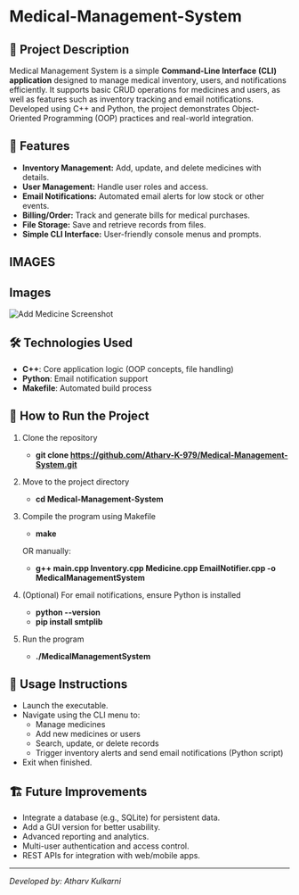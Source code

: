 # Medical-Management-System

## 📌 Project Description

Medical Management System is a simple **Command-Line Interface (CLI) application** designed to manage medical inventory, users, and notifications efficiently. It supports basic CRUD operations for medicines and users, as well as features such as inventory tracking and email notifications. Developed using C++ and Python, the project demonstrates Object-Oriented Programming (OOP) practices and real-world integration.

<!-- ![Project Banner](images/banner.png) -->

## 🚀 Features

- **Inventory Management:** Add, update, and delete medicines with details.
- **User Management:** Handle user roles and access.
- **Email Notifications:** Automated email alerts for low stock or other events.
- **Billing/Order:** Track and generate bills for medical purchases.
- **File Storage:** Save and retrieve records from files.
- **Simple CLI Interface:** User-friendly console menus and prompts.

<!-- ![CLI Screenshot](images/cli.png) -->
## IMAGES 

## Images

![Add Medicine Screenshot](OP_IMAGES/addmed.jpeg)




## 🛠 Technologies Used

- **C++**: Core application logic (OOP concepts, file handling)
- **Python**: Email notification support
- **Makefile**: Automated build process

## 📌 How to Run the Project

1. Clone the repository
   - **git clone https://github.com/Atharv-K-979/Medical-Management-System.git**

2. Move to the project directory
   - **cd Medical-Management-System**

3. Compile the program using Makefile
   - **make**

   OR manually:
   - **g++ main.cpp Inventory.cpp Medicine.cpp EmailNotifier.cpp -o MedicalManagementSystem**

4. (Optional) For email notifications, ensure Python is installed
   - **python --version**
   - **pip install smtplib**

5. Run the program
   - **./MedicalManagementSystem**


## 📖 Usage Instructions

- Launch the executable.
- Navigate using the CLI menu to:
  - Manage medicines
  - Add new medicines or users
  - Search, update, or delete records
  - Trigger inventory alerts and send email notifications (Python script)
- Exit when finished.

<!-- ![Main Menu](images/menu.png) -->

## 🏗 Future Improvements

- Integrate a database (e.g., SQLite) for persistent data.
- Add a GUI version for better usability.
- Advanced reporting and analytics.
- Multi-user authentication and access control.
- REST APIs for integration with web/mobile apps.

---

*Developed by: Atharv Kulkarni*

<!-- ![Logo](images/logo.png) -->


